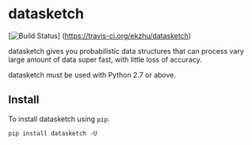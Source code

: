 # datasketch

[![Build Status](https://travis-ci.org/ekzhu/datasketch.svg?branch=master)]
(https://travis-ci.org/ekzhu/datasketch)

datasketch gives you probabilistic data structures that can process
vary large amount of data super fast, with little loss of accuracy.

datasketch must be used with Python 2.7 or above.

## Install

To install datasketch using `pip`:

    pip install datasketch -U

